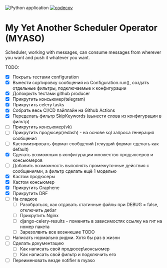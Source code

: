 ![Python application](https://github.com/HagasSaan/notifier/workflows/Python%20application/badge.svg)
[![codecov](https://codecov.io/gh/HagasSaan/notifier/branch/master/graph/badge.svg)](https://codecov.io/gh/HagasSaan/notifier)

# My Yet Another Scheduler Operator (MYASO)
Scheduler, working with messages, can consume messages from wherever you want and push it whatever you want.


TODO:

- [x] Покрыть тестами configuration
- [x] Вынести сортировку сообщений из Configuration.run(), создать отдельные фильтры, подключаемые к конфигурации
- [x] Допокрыть тестами github producer
- [x] Прикрутить консьюмер(telegram)
- [x] Прикрутить celery tasks
- [x] Собрать весь CI/CD пайплайн на Github Actions
- [x] Переделать фильтр SkipKeywords (вынести слова из конфигурации в фильтр)
- [ ] Прикрутить консьюмер(vk)
- [ ] Прикрутить продюсер(redash) - на основе sql запроса генерация сообщения
- [ ] Кастомизировать формат сообщений (текущий формат сделать как default)
- [x] Сделать возможным в конфигурации множество продьюсеров и консьюмеров
- [ ] Добавить возможность выполнять промежуточные действия с сообщениями, а фильтр сделать ещё 1 моделью
- [x] Кастом продюсеры
- [x] Кастом консьюмер
- [x] Прикрутить Graphene
- [x] Прикрутить DRF
- [ ] На сладкое
    - [ ] Разобраться, как отдавать статичные файлы при DEBUG = false, отключить дебаг
    - [ ] Прикрутить Nginx
    - [ ] django-celery-results - поменять в зависимостях ссылку на гит на номер пакета
    - [ ] Зарезолвить все возникшие TODO
- [ ] Написать нормально ридми. Хотя бы раз в жизни
- [ ] Сделать документацию
    - [ ] Как написать свой продюсер\консьюмер
    - [ ] Как написать свой фильтр и подключить его
- [ ] Переименовать везде notifier в myaso
